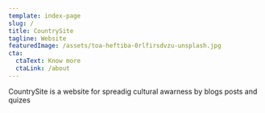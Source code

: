 ```yaml
---
template: index-page
slug: /
title: CountrySite
tagline: Website
featuredImage: /assets/toa-heftiba-0rlfirsdvzu-unsplash.jpg
cta:
  ctaText: Know more
  ctaLink: /about
---
```

CountrySite is a website for spreadig cultural awarness by blogs posts and quizes